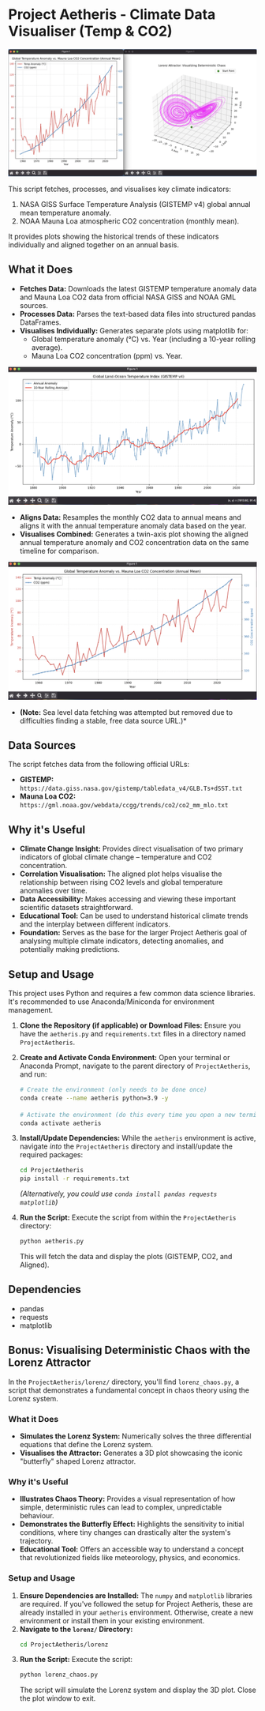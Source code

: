 # Project Aetheris - Climate Data Visualiser (Temp & CO2)

![Project Aetheris Top Image](images/topimage.png "Project Aetheris")

This script fetches, processes, and visualises key climate indicators:
1.  NASA GISS Surface Temperature Analysis (GISTEMP v4) global annual mean temperature anomaly.
2.  NOAA Mauna Loa atmospheric CO2 concentration (monthly mean).

It provides plots showing the historical trends of these indicators individually and aligned together on an annual basis.

## What it Does

*   **Fetches Data:** Downloads the latest GISTEMP temperature anomaly data and Mauna Loa CO2 data from official NASA GISS and NOAA GML sources.
*   **Processes Data:** Parses the text-based data files into structured pandas DataFrames.
*   **Visualises Individually:** Generates separate plots using matplotlib for:
    *   Global temperature anomaly (°C) vs. Year (including a 10-year rolling average).
    *   Mauna Loa CO2 concentration (ppm) vs. Year.

![GISTEMP Data Visualisation](images/GISTEMP.png "GISTEMP Temperature Anomaly")

*   **Aligns Data:** Resamples the monthly CO2 data to annual means and aligns it with the annual temperature anomaly data based on the year.
*   **Visualises Combined:** Generates a twin-axis plot showing the aligned annual temperature anomaly and CO2 concentration data on the same timeline for comparison.

![Aligned Temperature and CO2 Data](images/AnnualMean.png "Aligned Temperature and CO2")

*   **(Note:** Sea level data fetching was attempted but removed due to difficulties finding a stable, free data source URL.)*

## Data Sources

The script fetches data from the following official URLs:

*   **GISTEMP:** `https://data.giss.nasa.gov/gistemp/tabledata_v4/GLB.Ts+dSST.txt`
*   **Mauna Loa CO2:** `https://gml.noaa.gov/webdata/ccgg/trends/co2/co2_mm_mlo.txt`

## Why it's Useful

*   **Climate Change Insight:** Provides direct visualisation of two primary indicators of global climate change – temperature and CO2 concentration.
*   **Correlation Visualisation:** The aligned plot helps visualise the relationship between rising CO2 levels and global temperature anomalies over time.
*   **Data Accessibility:** Makes accessing and viewing these important scientific datasets straightforward.
*   **Educational Tool:** Can be used to understand historical climate trends and the interplay between different indicators.
*   **Foundation:** Serves as the base for the larger Project Aetheris goal of analysing multiple climate indicators, detecting anomalies, and potentially making predictions.

## Setup and Usage

This project uses Python and requires a few common data science libraries. It's recommended to use Anaconda/Miniconda for environment management.

1.  **Clone the Repository (if applicable) or Download Files:**
    Ensure you have the `aetheris.py` and `requirements.txt` files in a directory named `ProjectAetheris`.

2.  **Create and Activate Conda Environment:**
    Open your terminal or Anaconda Prompt, navigate to the parent directory of `ProjectAetheris`, and run:
    ```bash
    # Create the environment (only needs to be done once)
    conda create --name aetheris python=3.9 -y 

    # Activate the environment (do this every time you open a new terminal for this project)
    conda activate aetheris
    ```

3.  **Install/Update Dependencies:**
    While the `aetheris` environment is active, navigate *into* the `ProjectAetheris` directory and install/update the required packages:
    ```bash
    cd ProjectAetheris 
    pip install -r requirements.txt
    ```
    *(Alternatively, you could use `conda install pandas requests matplotlib`)*

4.  **Run the Script:**
    Execute the script from within the `ProjectAetheris` directory:
    ```bash
    python aetheris.py
    ```
    This will fetch the data and display the plots (GISTEMP, CO2, and Aligned).

## Dependencies

*   pandas
*   requests
*   matplotlib

## Bonus: Visualising Deterministic Chaos with the Lorenz Attractor

In the `ProjectAetheris/lorenz/` directory, you'll find `lorenz_chaos.py`, a script that demonstrates a fundamental concept in chaos theory using the Lorenz system.

### What it Does

*   **Simulates the Lorenz System:** Numerically solves the three differential equations that define the Lorenz system.
*   **Visualises the Attractor:** Generates a 3D plot showcasing the iconic "butterfly" shaped Lorenz attractor.

### Why it's Useful

*   **Illustrates Chaos Theory:** Provides a visual representation of how simple, deterministic rules can lead to complex, unpredictable behaviour.
*   **Demonstrates the Butterfly Effect:** Highlights the sensitivity to initial conditions, where tiny changes can drastically alter the system's trajectory.
*   **Educational Tool:** Offers an accessible way to understand a concept that revolutionized fields like meteorology, physics, and economics.

### Setup and Usage

1.  **Ensure Dependencies are Installed:** The `numpy` and `matplotlib` libraries are required. If you've followed the setup for Project Aetheris, these are already installed in your `aetheris` environment. Otherwise, create a new environment or install them in your existing environment.
2.  **Navigate to the `lorenz/` Directory:**
    ```bash
    cd ProjectAetheris/lorenz
    ```
3.  **Run the Script:**
    Execute the script:
    ```bash
    python lorenz_chaos.py
    ```
    The script will simulate the Lorenz system and display the 3D plot. Close the plot window to exit.
